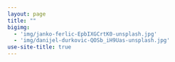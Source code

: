 ```yaml
---
layout: page
title: ""
bigimg:
  - 'img/janko-ferlic-EpbIXGCrtK0-unsplash.jpg'
  - 'img/danijel-durkovic-QOSb_iH9Uas-unsplash.jpg'
use-site-title: true
---
```


